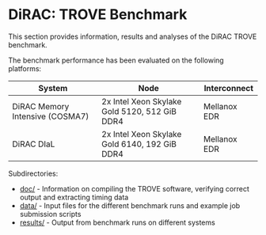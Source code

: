# DiRAC: TROVE Benchmark

This section provides information, results and analyses of the DiRAC TROVE benchmark.

The benchmark performance has been evaluated on the following platforms:

| System | Node | Interconnect |
|--------|------|--------------|
| DiRAC Memory Intensive (COSMA7) | 2x Intel Xeon Skylake Gold 5120, 512 GiB DDR4 | Mellanox EDR |
| DiRAC DIaL | 2x Intel Xeon Skylake Gold 6140, 192 GiB DDR4 | Mellanox EDR |

Subdirectories:

   - [doc/](doc/) - Information on compiling the TROVE software, verifying correct output and extracting timing data
   - [data/](data/) - Input files for the different benchmark runs and example job submission scripts
   - [results/](results/) - Output from benchmark runs on different systems
